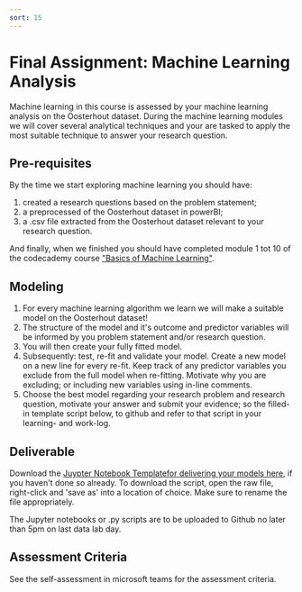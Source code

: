 ```yaml
---
sort: 15
---
```


# Final Assignment: Machine Learning Analysis

Machine learning in this course is assessed by your machine learning analysis on the Oosterhout dataset. During the machine learning modules we will cover several analytical techniques and your are tasked to apply the most suitable technique to answer your research question.

## Pre-requisites
By the time we start exploring machine learning you should have:
1. created a research questions based on the problem statement;
2. a preprocessed of the Oosterhout dataset in powerBI;
3. a .csv file extracted from the Oosterhout dataset relevant to your research question.

And finally, when we finished you should have completed module 1 tot 10 of the codecademy course ["Basics of Machine Learning"](https://www.codecademy.com/learn/machine-learning).

## Modeling
1. For every machine learning algorithm we learn we will make a suitable model on the Oosterhout dataset!
2. The structure of the model and it's outcome and predictor variables will be informed by you problem statement and/or research question.
3. You will then create your fully fitted model.
4. Subsequently: test, re-fit and validate your model. Create a new model on a new line for every re-fit. Keep track of any predictor variables you exclude from the full model when re-fitting. Motivate why you are excluding; or including new variables using in-line comments.
5. Choose the best model regarding your research problem and research question, motivate your answer and submit your evidence; so the filled-in template script below, to github and refer to that script in your learning- and work-log.

## Deliverable
Download the [Juypter Notebook Templatefor delivering your models here](https://github.com/BredaUniversityADSAI/ADS-AI/blob/3a73817f6ad0d65d0f97fa33cb867dce004df50c/docs/Study%20Content/Introduction%20to%20Machine%20Learning/Assets/MachineLearning_TemplateScript_FirstName_LastName_StudentNumber.ipynb.ipynb), if you haven't done so already. To download the script, open the raw file, right-click and 'save as' into a location of choice. Make sure to rename the file appropriately.

The Jupyter notebooks or .py scripts are to be uploaded to Github no later than 5pm on last data lab day.

## Assessment Criteria
See the self-assessment in microsoft teams for the assessment criteria.

